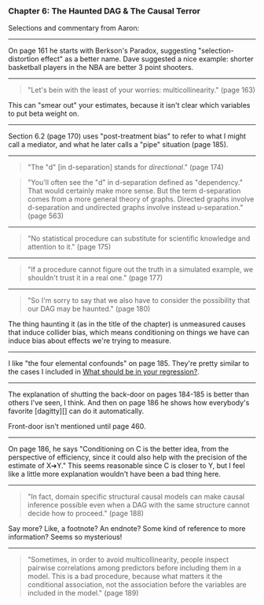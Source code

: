 ### Chapter 6: The Haunted DAG & The Causal Terror

Selections and commentary from Aaron:


---

On page 161 he starts with Berkson's Paradox, suggesting
"selection-distortion effect" as a better name. Dave suggested a nice
example: shorter basketball players in the NBA are better 3 point
shooters.


---

> "Let's bein with the least of your worries: multicollinearity."
> (page 163)

This can "smear out" your estimates, because it isn't clear which
variables to put beta weight on.


---

Section 6.2 (page 170) uses "post-treatment bias" to refer to what I
might call a mediator, and what he later calls a "pipe" situation
(page 185).


---

> "The "d" [in d-separation] stands for _directional_." (page 174)

> "You'll often see the "d" in d-separation defined as "dependency."
> That would certainly make more sense. But the term d-separation
> comes from a more general theory of graphs. Directed graphs involve
> d-separation and undirected graphs involve instead u-separation."
> (page 563)


---

> "No statistical procedure can substitute for scientific knowledge
> and attention to it." (page 175)


---

> "If a procedure cannot figure out the truth in a simulated example,
> we shouldn't trust it in a real one." (page 177)


---

> "So I'm sorry to say that we also have to consider the possibility
> that our DAG may be haunted." (page 180)

The thing haunting it (as in the title of the chapter) is unmeasured
causes that induce collider bias, which means conditioning on things
we have can induce bias about effects we're trying to measure.


---

I like "the four elemental confounds" on page 185. They're pretty
similar to the cases I included in
[What should be in your regression?][].

[What should be in your regression?]: https://planspace.org/20200912-what_should_be_in_your_regression/


---

The explanation of shutting the back-door on pages 184-185 is better
than others I've seen, I think. And then on page 186 he shows how
everybody's favorite [dagitty][] can do it automatically.

Front-door isn't mentioned until page 460.


---

On page 186, he says "Conditioning on C is the better idea, from the
perspective of efficiency, since it could also help with the precision
of the estimate of X➔Y." This seems reasonable since C is closer to Y,
but I feel like a little more explanation wouldn't have been a bad
thing here.


---

> "In fact, domain specific structural causal models can make causal
> inference possible even when a DAG with the same structure cannot
> decide how to proceed." (page 188)

Say more? Like, a footnote? An endnote? Some kind of reference to more
information? Seems so mysterious!


---

> "Sometimes, in order to avoid multicollinearity, people inspect
> pairwise correlations among predictors before including them in a
> model. This is a bad procedure, because what matters it the
> conditional association, not the association before the variables
> are included in the model." (page 189)
